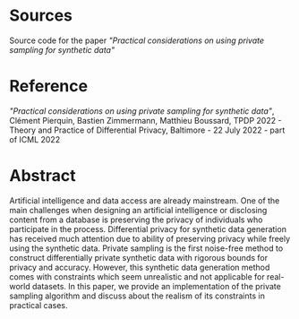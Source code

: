 # Sources
Source code for the paper _"Practical considerations on using private sampling for synthetic data"_
# Reference
_"Practical considerations on using private sampling for synthetic data"_, Clément Pierquin, Bastien Zimmermann, Matthieu Boussard, TPDP 2022 - Theory and Practice of Differential Privacy, Baltimore - 22 July 2022 - part of ICML 2022

# Abstract
Artificial intelligence and data access are already mainstream. One of the main challenges when designing an artificial intelligence or disclosing content from a database is preserving the privacy of individuals who participate in the process. Differential privacy for synthetic data generation has received much attention due to ability of preserving privacy while freely using the synthetic data. Private sampling is the first noise-free method to construct differentially private synthetic data with rigorous bounds for privacy and accuracy. However, this synthetic data generation method comes with constraints which seem unrealistic and not applicable for real-world datasets. In this paper, we provide an implementation of the private sampling algorithm and discuss about the realism of its constraints in practical cases.

